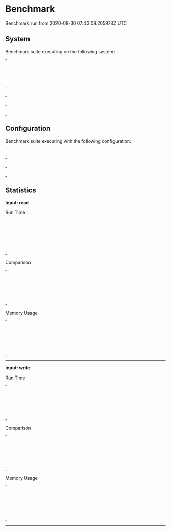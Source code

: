 # Benchmark

Benchmark run from 2020-08-30 07:43:09.205978Z UTC

## System

Benchmark suite executing on the following system:

<table style="width: 1%">
  <tr>
    <th style="width: 1%; white-space: nowrap">Operating System</th>
    <td>Linux</td>
  </tr><tr>
    <th style="white-space: nowrap">CPU Information</th>
    <td style="white-space: nowrap">Intel(R) Core(TM) M-5Y71 CPU @ 1.20GHz</td>
  </tr><tr>
    <th style="white-space: nowrap">Number of Available Cores</th>
    <td style="white-space: nowrap">4</td>
  </tr><tr>
    <th style="white-space: nowrap">Available Memory</th>
    <td style="white-space: nowrap">7.68 GB</td>
  </tr><tr>
    <th style="white-space: nowrap">Elixir Version</th>
    <td style="white-space: nowrap">1.10.4</td>
  </tr><tr>
    <th style="white-space: nowrap">Erlang Version</th>
    <td style="white-space: nowrap">22.3</td>
  </tr>
</table>

## Configuration

Benchmark suite executing with the following configuration:

<table style="width: 1%">
  <tr>
    <th style="width: 1%">:time</th>
    <td style="white-space: nowrap">5 min</td>
  </tr><tr>
    <th>:parallel</th>
    <td style="white-space: nowrap">1</td>
  </tr><tr>
    <th>:warmup</th>
    <td style="white-space: nowrap">2 s</td>
  </tr>
</table>

## Statistics


__Input: read__

Run Time
<table style="width: 1%">
  <tr>
    <th>Name</th>
    <th style="text-align: right">IPS</th>
    <th style="text-align: right">Average</th>
    <th style="text-align: right">Devitation</th>
    <th style="text-align: right">Median</th>
    <th style="text-align: right">99th&nbsp;%</th>
  </tr>
  <tr>
    <td style="white-space: nowrap">memoize</td>
    <td style="white-space: nowrap; text-align: right">4.68 K</td>
    <td style="white-space: nowrap; text-align: right">213.78 μs</td>
    <td style="white-space: nowrap; text-align: right">±23.59%</td>
    <td style="white-space: nowrap; text-align: right">210.83 μs</td>
    <td style="white-space: nowrap; text-align: right">319.30 μs</td>
  </tr>
  <tr>
    <td style="white-space: nowrap">ditto</td>
    <td style="white-space: nowrap; text-align: right">3.24 K</td>
    <td style="white-space: nowrap; text-align: right">308.38 μs</td>
    <td style="white-space: nowrap; text-align: right">±18.94%</td>
    <td style="white-space: nowrap; text-align: right">302.81 μs</td>
    <td style="white-space: nowrap; text-align: right">444.05 μs</td>
  </tr>
  <tr>
    <td style="white-space: nowrap">cachex</td>
    <td style="white-space: nowrap; text-align: right">0.93 K</td>
    <td style="white-space: nowrap; text-align: right">1080.89 μs</td>
    <td style="white-space: nowrap; text-align: right">±9.55%</td>
    <td style="white-space: nowrap; text-align: right">1094.11 μs</td>
    <td style="white-space: nowrap; text-align: right">1220.92 μs</td>
  </tr>
</table>
Comparison
<table style="width: 1%">
  <tr>
    <th>Name</th>
    <th style="text-align: right">IPS</th>
    <th style="text-align: right">Slower</th>
  <tr>
    <td style="white-space: nowrap">memoize</td>
    <td style="white-space: nowrap;text-align: right">4.68 K</td>
    <td>&nbsp;</td>
  </tr>
  <tr>
    <td style="white-space: nowrap">ditto</td>
    <td style="white-space: nowrap; text-align: right">3.24 K</td>
    <td style="white-space: nowrap; text-align: right">1.44x</td>
  </tr>
  <tr>
    <td style="white-space: nowrap">cachex</td>
    <td style="white-space: nowrap; text-align: right">0.93 K</td>
    <td style="white-space: nowrap; text-align: right">5.06x</td>
  </tr>
</table>
Memory Usage
<table style="width: 1%">
  <tr>
    <th>Name</th>
    <th style="text-align: right">Memory</th>
      <th style="text-align: right">Factor</th>
  </tr>
  <tr>
    <td style="white-space: nowrap">memoize</td>
    <td style="white-space: nowrap">272 B</td>
      <td>&nbsp;</td>
  </tr>
  <tr>
    <td style="white-space: nowrap">ditto</td>
    <td style="white-space: nowrap">272 B</td>
    <td>1.0x</td>
  </tr>
  <tr>
    <td style="white-space: nowrap">cachex</td>
    <td style="white-space: nowrap">272 B</td>
    <td>1.0x</td>
  </tr>
</table>
<hr/>

__Input: write__

Run Time
<table style="width: 1%">
  <tr>
    <th>Name</th>
    <th style="text-align: right">IPS</th>
    <th style="text-align: right">Average</th>
    <th style="text-align: right">Devitation</th>
    <th style="text-align: right">Median</th>
    <th style="text-align: right">99th&nbsp;%</th>
  </tr>
  <tr>
    <td style="white-space: nowrap">memoize</td>
    <td style="white-space: nowrap; text-align: right">13.13 K</td>
    <td style="white-space: nowrap; text-align: right">76.19 μs</td>
    <td style="white-space: nowrap; text-align: right">±77.23%</td>
    <td style="white-space: nowrap; text-align: right">76.95 μs</td>
    <td style="white-space: nowrap; text-align: right">150.10 μs</td>
  </tr>
  <tr>
    <td style="white-space: nowrap">ditto</td>
    <td style="white-space: nowrap; text-align: right">12.40 K</td>
    <td style="white-space: nowrap; text-align: right">80.66 μs</td>
    <td style="white-space: nowrap; text-align: right">±71.34%</td>
    <td style="white-space: nowrap; text-align: right">80.85 μs</td>
    <td style="white-space: nowrap; text-align: right">155.01 μs</td>
  </tr>
  <tr>
    <td style="white-space: nowrap">cachex</td>
    <td style="white-space: nowrap; text-align: right">9.87 K</td>
    <td style="white-space: nowrap; text-align: right">101.31 μs</td>
    <td style="white-space: nowrap; text-align: right">±2510.95%</td>
    <td style="white-space: nowrap; text-align: right">90.50 μs</td>
    <td style="white-space: nowrap; text-align: right">167.32 μs</td>
  </tr>
</table>
Comparison
<table style="width: 1%">
  <tr>
    <th>Name</th>
    <th style="text-align: right">IPS</th>
    <th style="text-align: right">Slower</th>
  <tr>
    <td style="white-space: nowrap">memoize</td>
    <td style="white-space: nowrap;text-align: right">13.13 K</td>
    <td>&nbsp;</td>
  </tr>
  <tr>
    <td style="white-space: nowrap">ditto</td>
    <td style="white-space: nowrap; text-align: right">12.40 K</td>
    <td style="white-space: nowrap; text-align: right">1.06x</td>
  </tr>
  <tr>
    <td style="white-space: nowrap">cachex</td>
    <td style="white-space: nowrap; text-align: right">9.87 K</td>
    <td style="white-space: nowrap; text-align: right">1.33x</td>
  </tr>
</table>
Memory Usage
<table style="width: 1%">
  <tr>
    <th>Name</th>
    <th style="text-align: right">Memory</th>
      <th style="text-align: right">Factor</th>
  </tr>
  <tr>
    <td style="white-space: nowrap">memoize</td>
    <td style="white-space: nowrap">272 B</td>
      <td>&nbsp;</td>
  </tr>
  <tr>
    <td style="white-space: nowrap">ditto</td>
    <td style="white-space: nowrap">272 B</td>
    <td>1.0x</td>
  </tr>
  <tr>
    <td style="white-space: nowrap">cachex</td>
    <td style="white-space: nowrap">272 B</td>
    <td>1.0x</td>
  </tr>
</table>
<hr/>

